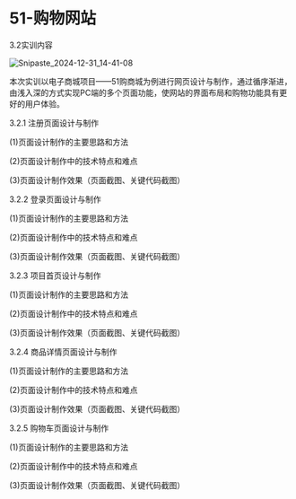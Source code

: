 # 51-购物网站

3.2实训内容

![Snipaste_2024-12-31_14-41-08](G:\截图文件\日常截图\Snipaste_2024-12-31_14-41-08.png)

本次实训以电子商城项目——51购商城为例进行网页设计与制作，通过循序渐进，由浅入深的方式实现PC端的多个页面功能，使网站的界面布局和购物功能具有更好的用户体验。

3.2.1 注册页面设计与制作

(1)页面设计制作的主要思路和方法

(2)页面设计制作中的技术特点和难点

(3)页面设计制作效果（页面截图、关键代码截图）

3.2.2 登录页面设计与制作

(1)页面设计制作的主要思路和方法

(2)页面设计制作中的技术特点和难点

(3)页面设计制作效果（页面截图、关键代码截图）

 

3.2.3 项目首页设计与制作

(1)页面设计制作的主要思路和方法

(2)页面设计制作中的技术特点和难点

(3)页面设计制作效果（页面截图、关键代码截图）

3.2.4 商品详情页面设计与制作

(1)页面设计制作的主要思路和方法

(2)页面设计制作中的技术特点和难点

(3)页面设计制作效果（页面截图、关键代码截图）

3.2.5 购物车页面设计与制作

(1)页面设计制作的主要思路和方法

(2)页面设计制作中的技术特点和难点

(3)页面设计制作效果（页面截图、关键代码截图）